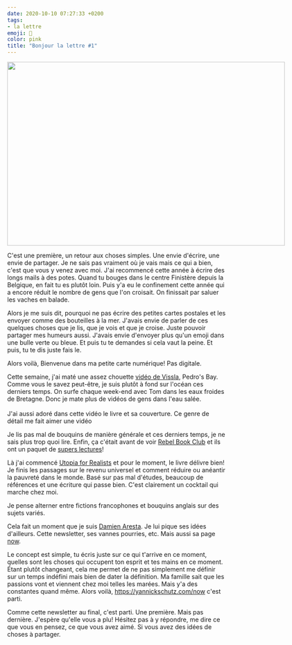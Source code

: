 ```yaml
---
date: 2020-10-10 07:27:33 +0200
tags: 
- la lettre
emoji: 💌
color: pink
title: "Bonjour la lettre #1"
---
```


<img class="tl-email-image" data-id="3852286" height="424" src="https://gallery.tinyletterapp.com/a0d8b178d0758f62b0c01a8cd9fc5d00a4997449/images/d7716c9d-31b2-420f-aa69-8308884ab159.jpg" style="width: 640px; max-width: 640px;" width="640"/>

C'est une première, un retour aux choses simples. Une envie d'écrire, une envie de partager. Je ne sais pas vraiment où je vais mais ce qui a bien, c'est que vous y venez avec moi. J'ai recommencé cette année à écrire des longs mails à des potes. Quand tu bouges dans le centre Finistère depuis la Belgique, en fait tu es plutôt loin. Puis y'a eu le confinement cette année qui a encore réduit le nombre de gens que l'on croisait. On finissait par saluer les vaches en balade. 

Alors je me suis dit, pourquoi ne pas écrire des petites cartes postales et les envoyer comme des bouteilles à la mer. J'avais envie de parler de ces quelques choses que je lis, que je vois et que je croise. Juste pouvoir partager mes humeurs aussi. J'avais envie d'envoyer plus qu'un emoji dans une bulle verte ou bleue. Et puis tu te demandes si cela vaut la peine. Et puis, tu te dis juste fais le.

Alors voilà, Bienvenue dans ma petite carte numérique! Pas digitale.

Cette semaine, j'ai maté une assez chouette <a href="https://www.youtube.com/watch?v=DAFwpaCPXIw">vidéo de Vissla</a>, Pedro's Bay. Comme vous le savez peut-être, je suis plutôt à fond sur l'océan ces derniers temps. On surfe chaque week-end avec Tom dans les eaux froides de Bretagne. Donc je mate plus de vidéos de gens dans l'eau salée.<br/>
<br/>
J'ai aussi adoré dans cette vidéo le livre et sa couverture. Ce genre de détail me fait aimer une vidéo

Je lis pas mal de bouquins de manière générale et ces derniers temps, je ne sais plus trop quoi lire. Enfin, ça c'était avant de voir <a href="https://rebelbook.club">Rebel Book Club</a> et ils ont un paquet de <a href="https://rebelbook.club/library/">supers lectures</a>! 

Là j'ai commencé <a href="https://www.librairiesindependantes.com/product/9781408893210/">Utopia for Realists</a> et pour le moment, le livre délivre bien! Je finis les passages sur le revenu universel et comment réduire ou anéantir la pauvreté dans le monde. Basé sur pas mal d'études, beaucoup de références et une écriture qui passe bien. C'est clairement un cocktail qui marche chez moi.

Je pense alterner entre fictions francophones et bouquins anglais sur des sujets variés.

Cela fait un moment que je suis <a href="https://damien.cool">Damien Aresta</a>. Je lui pique ses idées d'ailleurs. Cette newsletter, ses vannes pourries, etc. Mais aussi sa page <a href="https://damien.cool/now">now</a>.

Le concept est simple, tu écris juste sur ce qui t'arrive en ce moment, quelles sont les choses qui occupent ton esprit et tes mains en ce moment. Étant plutôt changeant, cela me permet de ne pas simplement me définir sur un temps indéfini mais bien de dater la définition. Ma famille sait que les passions vont et viennent chez moi telles les marées. Mais y'a des constantes quand même. Alors voilà, <a href="https://yannickschutz.com/now">https://yannickschutz.com/now</a> c'est parti.

Comme cette newsletter au final, c'est parti. Une première. Mais pas dernière. J'espère qu'elle vous a plu! Hésitez pas à y répondre, me dire ce que vous en pensez, ce que vous avez aimé. Si vous avez des idées de choses à partager.